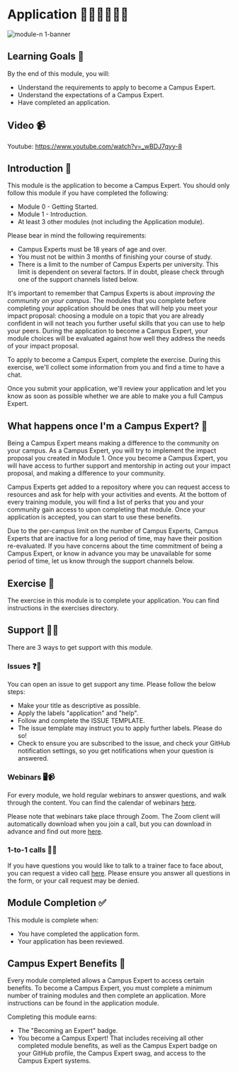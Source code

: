 # Application 👨🏽‍🎓👩🏻‍🎓

![module-n 1-banner](https://user-images.githubusercontent.com/1790822/28998948-3c976f2c-7a05-11e7-995b-d112e67e1664.png)

## Learning Goals 🥅

By the end of this module, you will:
- Understand the requirements to apply to become a Campus Expert.
- Understand the expectations of a Campus Expert.
- Have completed an application.

## Video 📹

Youtube: https://www.youtube.com/watch?v=_wBDJ7qyy-8

## Introduction 👋

This module is the application to become a Campus Expert. You should only follow this module if you have completed the following:

- Module 0 - Getting Started.
- Module 1 - Introduction.
- At least 3 other modules (not including the Application module).

Please bear in mind the following requirements:

- Campus Experts must be 18 years of age and over.
- You must not be within 3 months of finishing your course of study.
- There is a limit to the number of Campus Experts per university. This limit is dependent on several factors. If in doubt, please check through one of the support channels listed below.

It's important to remember that Campus Experts is about _improving the community on your campus_. The modules that you complete before completing your application should be ones that will help you meet your impact proposal: choosing a module on a topic that you are already confident in will not teach you further useful skills that you can use to help your peers. During the application to become a Campus Expert, your module choices will be evaluated against how well they address the needs of your impact proposal.

To apply to become a Campus Expert, complete the exercise. During this exercise, we'll collect some information from you and find a time to have a chat.

Once you submit your application, we'll review your application and let you know as soon as possible whether we are able to make you a full Campus Expert.

## What happens once I'm a Campus Expert? 🤔

Being a Campus Expert means making a difference to the community on your campus. As a Campus Expert, you will try to implement the impact proposal you created in Module 1. Once you become a Campus Expert, you will have access to further support and mentorship in acting out your impact proposal, and making a difference to your community.

Campus Experts get added to a repository where you can request access to resources and ask for help with your activities and events. At the bottom of every training module, you will find a list of perks that you and your community gain access to upon completing that module. Once your application is accepted, you can start to use these benefits.

Due to the per-campus limit on the number of Campus Experts, Campus Experts that are inactive for a long period of time, may have their position re-evaluated. If you have concerns about the time commitment of being a Campus Expert, or know in advance you may be unavailable for some period of time, let us know through the support channels below.

## Exercise 📝

The exercise in this module is to complete your application. You can find instructions in the exercises directory.

## Support 🙋🏿

There are 3 ways to get support with this module.

### Issues ❓💬

You can open an issue to get support any time. Please follow the below steps:
- Make your title as descriptive as possible.
- Apply the labels "application" and "help".
- Follow and complete the ISSUE TEMPLATE.
- The issue template may instruct you to apply further labels. Please do so!
- Check to ensure you are subscribed to the issue, and check your GitHub notification settings, so you get notifications when your question is answered.

### Webinars 🖥📹

For every module, we hold regular webinars to answer questions, and walk through the content.
You can find the calendar of webinars [here](https://calendar.google.com/calendar/ical/github.com_ei82gchda2egevr7aukq6uj1f0%40group.calendar.google.com/public/basic.ics).  

Please note that webinars take place through Zoom. The Zoom client will automatically download when you join a call, but you can download in advance and find out more [here](https://zoom.us/download).

### 1-to-1 calls 💖📞

If you have questions you would like to talk to a trainer face to face about, you can request a video call [here](https://calendly.com/joenash/campus-experts-support). Please ensure you answer all questions in the form, or your call request may be denied.

## Module Completion ✅

This module is complete when:
- You have completed the application form.
- Your application has been reviewed.

## Campus Expert Benefits 🏅

Every module completed allows a Campus Expert to access certain benefits. To become a Campus Expert, you must complete a minimum number of training modules and then complete an application. More instructions can be found in the application module.

Completing this module earns:
- The "Becoming an Expert" badge.
- You become a Campus Expert! That includes receiving all other completed module benefits, as well as the Campus Expert badge on your GitHub profile, the Campus Expert swag, and access to the Campus Expert systems.
